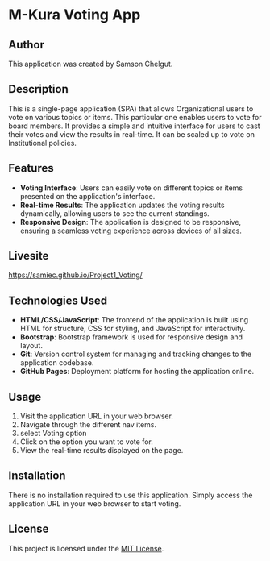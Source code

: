 # M-Kura Voting App

## Author

This application was created by Samson Chelgut.

## Description

This is a single-page application (SPA) that allows Organizational users to vote on various topics or items. This particular one enables users to vote for board members. It provides a simple and intuitive interface for users to cast their votes and view the results in real-time. It can be scaled up to vote on Institutional policies.

## Features

- **Voting Interface**: Users can easily vote on different topics or items presented on the application's interface.
- **Real-time Results**: The application updates the voting results dynamically, allowing users to see the current standings.
- **Responsive Design**: The application is designed to be responsive, ensuring a seamless voting experience across devices of all sizes.

## Livesite
https://samiec.github.io/Project1_Voting/

## Technologies Used

- **HTML/CSS/JavaScript**: The frontend of the application is built using HTML for structure, CSS for styling, and JavaScript for interactivity.
- **Bootstrap**: Bootstrap framework is used for responsive design and layout.
- **Git**: Version control system for managing and tracking changes to the application codebase.
- **GitHub Pages**: Deployment platform for hosting the application online.

## Usage

1. Visit the application URL in your web browser.
2. Navigate through the different nav items.
3. select Voting option
4. Click on the option you want to vote for.
5. View the real-time results displayed on the page.

## Installation

There is no installation required to use this application. Simply access the application URL in your web browser to start voting.




## License

This project is licensed under the [MIT License](LICENSE).
